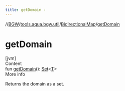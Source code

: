 ```yaml
---
title: getDomain -
---
```

//[BGW](../../../index.md)/[tools.aqua.bgw.util](../index.md)/[BidirectionalMap](index.md)/[getDomain](get-domain.md)



# getDomain  
[jvm]  
Content  
fun [getDomain](get-domain.md)(): [Set](https://kotlinlang.org/api/latest/jvm/stdlib/kotlin.collections/-set/index.html)<[T](index.md)>  
More info  


Returns the domain as a set.

  




